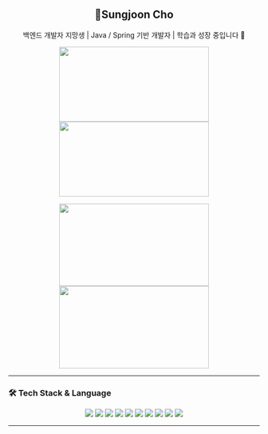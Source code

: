 <h2 align="center">👋Sungjoon Cho</h2>
<p align="center">백엔드 개발자 지망생 | Java / Spring 기반 개발자 | 학습과 성장 중입니다 🌱</p>

<!-- ✅ 백준 티어 + 잔디 그래프 한 줄 -->
<p align="center">
  <img src="http://mazassumnida.wtf/api/v2/generate_badge?boj=abedcsj" height="150" width="300"/>
  <img src="https://streak-stats.demolab.com?user=abedcsj&theme=gruvbox&hide_border=true&date_format=%5BY.%5Dn.j"height="150" width="300"/>
</p>

<!-- ✅ GitHub Stats + TopLangs + 백준 뱃지 한 줄 -->
<p align="center">
  <img src="https://github-readme-stats.vercel.app/api?username=abedcsj&show_icons=true&theme=gruvbox&hide=contribs" height="165" width="300" />
  <img src="https://github-readme-stats.vercel.app/api/top-langs/?username=abedcsj&layout=compact&theme=gruvbox" height="165" width="300" />
</p>

---

### 🛠️ Tech Stack & Language

<p align="center">
  <img src="https://img.shields.io/badge/Java-007396.svg?style=flat-square&logo=OpenJDK&logoColor=white"/>
  <img src="https://img.shields.io/badge/Spring-6DB33F.svg?style=flat-square&logo=Spring&logoColor=white"/>
  <img src="https://img.shields.io/badge/SpringBoot-6DB33F.svg?style=flat-square&logo=Spring-Boot&logoColor=white"/>
  <img src="https://img.shields.io/badge/JPA-59666C.svg?style=flat-square&logo=Hibernate&logoColor=white"/>
  <img src="https://img.shields.io/badge/MySQL-4479A1.svg?style=flat-square&logo=MySQL&logoColor=white"/>
  <img src="https://img.shields.io/badge/Redis-DC382D.svg?style=flat-square&logo=Redis&logoColor=white"/>
  <img src="https://img.shields.io/badge/AWS-232F3E.svg?style=flat-square&logo=Amazon-AWS&logoColor=white"/>
  <img src="https://img.shields.io/badge/Docker-2496ED.svg?style=flat-square&logo=Docker&logoColor=white"/>
  <img src="https://img.shields.io/badge/IntelliJ%20IDEA-000000.svg?style=flat-square&logo=IntelliJ-IDEA&logoColor=white"/>
  <img src="https://img.shields.io/badge/VS%20Code-007ACC.svg?style=flat-square&logo=Visual-Studio-Code&logoColor=white"/>
</p>

---
